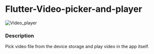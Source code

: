 # Flutter-Video-picker-and-player

![Video_player](https://user-images.githubusercontent.com/69294119/95172576-24195300-07d5-11eb-804c-b72314ec7212.gif)

### Description
 Pick video file from the device storage and play video in the app itself. 
